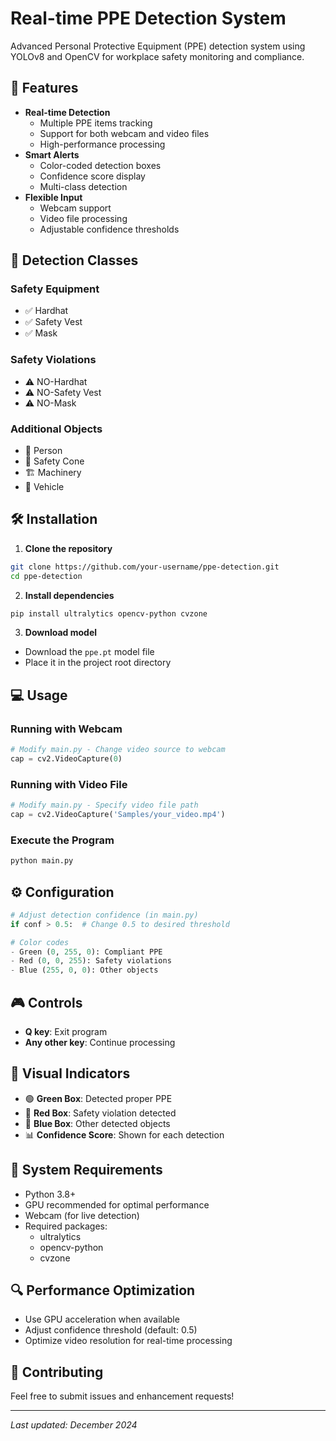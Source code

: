 # Real-time PPE Detection System

Advanced Personal Protective Equipment (PPE) detection system using YOLOv8 and OpenCV for workplace safety monitoring and compliance.

## 🚀 Features

- **Real-time Detection** 
  - Multiple PPE items tracking
  - Support for both webcam and video files
  - High-performance processing
- **Smart Alerts**
  - Color-coded detection boxes
  - Confidence score display
  - Multi-class detection
- **Flexible Input**
  - Webcam support
  - Video file processing
  - Adjustable confidence thresholds

## 🎯 Detection Classes

### Safety Equipment
- ✅ Hardhat
- ✅ Safety Vest
- ✅ Mask

### Safety Violations
- ⚠️ NO-Hardhat
- ⚠️ NO-Safety Vest
- ⚠️ NO-Mask

### Additional Objects
- 👥 Person
- 🔺 Safety Cone
- 🏗️ Machinery
- 🚗 Vehicle

## 🛠️ Installation

1. **Clone the repository**
```bash
git clone https://github.com/your-username/ppe-detection.git
cd ppe-detection
```

2. **Install dependencies**
```bash
pip install ultralytics opencv-python cvzone
```

3. **Download model**
- Download the `ppe.pt` model file
- Place it in the project root directory

## 💻 Usage

### Running with Webcam
```python
# Modify main.py - Change video source to webcam
cap = cv2.VideoCapture(0)
```

### Running with Video File
```python
# Modify main.py - Specify video file path
cap = cv2.VideoCapture('Samples/your_video.mp4')
```

### Execute the Program
```bash
python main.py
```

## ⚙️ Configuration

```python
# Adjust detection confidence (in main.py)
if conf > 0.5:  # Change 0.5 to desired threshold

# Color codes
- Green (0, 255, 0): Compliant PPE
- Red (0, 0, 255): Safety violations
- Blue (255, 0, 0): Other objects
```

## 🎮 Controls

- **Q key**: Exit program
- **Any other key**: Continue processing

## 🎨 Visual Indicators

- 🟢 **Green Box**: Detected proper PPE
- 🔴 **Red Box**: Safety violation detected
- 🔵 **Blue Box**: Other detected objects
- 📊 **Confidence Score**: Shown for each detection

## 🔧 System Requirements

- Python 3.8+
- GPU recommended for optimal performance
- Webcam (for live detection)
- Required packages:
  - ultralytics
  - opencv-python
  - cvzone

## 🔍 Performance Optimization

- Use GPU acceleration when available
- Adjust confidence threshold (default: 0.5)
- Optimize video resolution for real-time processing


## 🤝 Contributing

Feel free to submit issues and enhancement requests!

---

*Last updated: December 2024*
